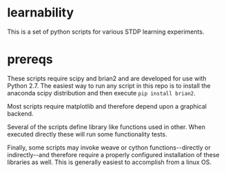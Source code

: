 # learnability
This is a set of python scripts for various STDP learning experiments.

# prereqs
These scripts require scipy and brian2 and are developed for use with Python 2.7. The easiest way to run
any script in this repo is to install the anaconda scipy distribution and then execute `pip install brian2`.

Most scripts require matplotlib and therefore depend upon a graphical backend.

Several of the scripts define library like functions used in other. When executed directly these will
run some functionality tests.

Finally, some scripts may invoke weave or cython functions--directly or indirectly--and therefore require
a properly configured installation of these libraries as well. This is generally easiest to accomplish from
a linux OS.
